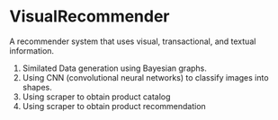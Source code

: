 # VisualRecommender
A recommender system that uses visual, transactional, and textual information.
1. Similated Data generation using Bayesian graphs.
2. Using CNN (convolutional neural networks) to classify images into shapes.
3. Using scraper to obtain product catalog
4. Using scraper to obtain product recommendation 
